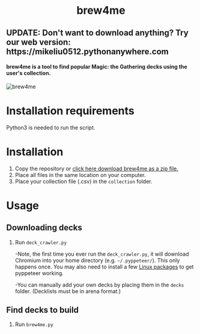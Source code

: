 <h1 align="center">
  brew4me
</h1>
 
 <h2>
UPDATE: Don't want to download anything? Try our web version: https://mikeliu0512.pythonanywhere.com
</h2>



<h4 align="left">
brew4me is a tool to find popular Magic: the Gathering decks using the user's collection.
</h4>

![brew4me](https://i.imgur.com/zEaFtbM.png)

# Installation requirements
Python3 is needed to run the script.


# Installation
1. Copy the repository or [click here download brew4me as a zip file.](https://github.com/xmliu0512/brew4me/archive/refs/heads/main.zip)
2. Place all files in the same location on your computer.
3. Place your collection file (.csv) in the `collection` folder.

# Usage

## Downloading decks
1. Run `deck_crawler.py`

	  -Note, the first time you ever run the `deck_crawler.py`, it will download Chromium into your home directory (e.g. `~/.pyppeteer/`). This only happens once. You may also need to install a few [Linux packages](https://github.com/miyakogi/pyppeteer/issues/60) to get pyppeteer working.
	  
	  -You can manually add your own decks by placing them in the `decks` folder. (Decklists must be in arena format.)

## Find decks to build
1. Run `brew4me.py`
